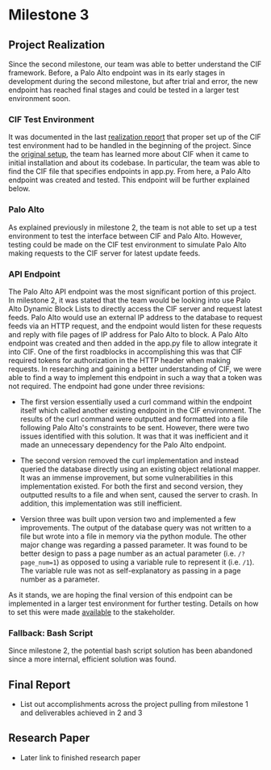 # Milestone 3

## Project Realization

Since the second milestone, our team was able to better understand the CIF framework. Before, a Palo Alto endpoint was in its early stages in development during the second milestone, but after trial and error, the new endpoint has reached final stages and could be tested in a larger test environment soon.

### CIF Test Environment

It was documented in the last [realization report](https://github.com/neil-unomaha/CIF_CYBR_8950/blob/master/Milestone%202.md#Project-Realization) that proper set up of the CIF test environment had to be handled in the beginning of the project. Since the [original setup](https://github.com/neil-unomaha/CIF_CYBR_8950/blob/master/Milestone%202.md#Environment-Setup-and-Hardships), the team has learned more about CIF when it came to initial installation and about its codebase. In particular, the team was able to find the CIF file that specifies endpoints in app.py. From here, a Palo Alto endpoint was created and tested. This endpoint will be further explained below.

### Palo Alto

As explained previously in milestone 2, the team is not able to set up a test environment to test the interface between CIF and Palo Alto. However, testing could be made on the CIF test environment to simulate Palo Alto making requests to the CIF server for latest update feeds.

### API Endpoint

The Palo Alto API endpoint was the most significant portion of this project. In milestone 2, it was stated that the team would be looking into use Palo Alto Dynamic Block Lists to directly access the CIF server and request latest feeds. Palo Alto would use an external IP address to the database to request feeds via an HTTP request, and the endpoint would listen for these requests and reply with file pages of IP address for Palo Alto to block. A Palo Alto endpoint was created and then added in the app.py file to allow integrate it into CIF. One of the first roadblocks in accomplishing this was that CIF required tokens for authorization in the HTTP header when making requests. In researching and gaining a better understanding of CIF, we were able to find a way to implement this endpoint in such a way that a token was not required. The endpoint had gone under three revisions:

* The first version essentially used a curl command within the endpoint itself which called another existing endpoint in the CIF environment. The results of the curl command were outputted and formatted into a file following Palo Alto's constraints to be sent. However, there were two issues identified with this solution. It was that it was inefficient and it made an unnecessary dependency for the Palo Alto endpoint.

* The second version removed the curl implementation and instead queried the database directly using an existing object relational mapper. It was an immense improvement, but some vulnerabilities in this implementation existed. For both the first and second version, they outputted results to a file and when sent, caused the server to crash. In addition, this implementation was still inefficient.

* Version three was built upon version two and implemented a few improvements. The output of the database query was not written to a file but wrote into a file in memory via the python module. The other major change was regarding a passed parameter. It was found to be better design to pass a page number as an actual parameter (i.e. `/?page_num=1`) as opposed to using a variable rule to represent it (i.e. `/1`). The variable rule was not as self-explanatory as passing in a page number as a parameter.

As it stands, we are hoping the final version of this endpoint can be implemented in a larger test environment for further testing. Details on how to set this were made [available](https://github.com/neil-unomaha/CIF_CYBR_8950/blob/master/cif-install-walkthrough.md) to the stakeholder.

### Fallback: Bash Script

Since milestone 2, the potential bash script solution has been abandoned since a more internal, efficient solution was found.

## Final Report

* List out accomplishments across the project pulling from milestone 1 and deliverables achieved in 2 and 3

## Research Paper

* Later link to finished research paper